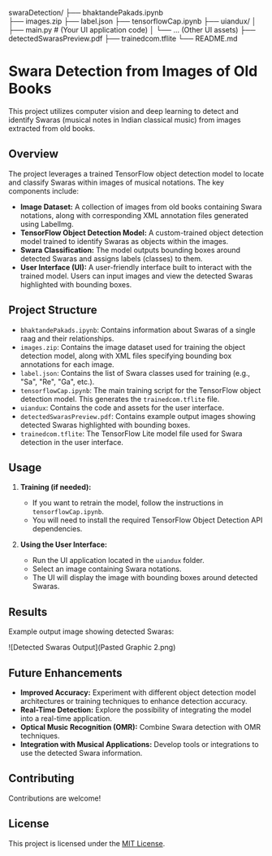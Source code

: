 swaraDetection/
├── bhaktandePakads.ipynb  
├── images.zip 
├── label.json 
├── tensorflowCap.ipynb
├── uiandux/ 
│   ├── main.py # (Your UI application code)
│   └── ... (Other UI assets)
├── detectedSwarasPreview.pdf 
├── trainedcom.tflite 
└── README.md


# Swara Detection from Images of Old Books

This project utilizes computer vision and deep learning to detect and identify Swaras (musical notes in Indian classical music) from images extracted from old books.

## Overview

The project leverages a trained TensorFlow object detection model to locate and classify Swaras within images of musical notations. The key components include:

- **Image Dataset:** A collection of images from old books containing Swara notations, along with corresponding XML annotation files generated using LabelImg.
- **TensorFlow Object Detection Model:** A custom-trained object detection model trained to identify Swaras as objects within the images.
- **Swara Classification:** The model outputs bounding boxes around detected Swaras and assigns labels (classes) to them.
- **User Interface (UI):** A user-friendly interface built to interact with the trained model. Users can input images and view the detected Swaras highlighted with bounding boxes.

## Project Structure

- `bhaktandePakads.ipynb`:  Contains information about Swaras of a single raag and their relationships. 
- `images.zip`: Contains the image dataset used for training the object detection model, along with XML files specifying bounding box annotations for each image.
- `label.json`: Contains the list of Swara classes used for training (e.g., "Sa", "Re", "Ga", etc.).
- `tensorflowCap.ipynb`: The main training script for the TensorFlow object detection model. This generates the `trainedcom.tflite` file.
- `uiandux`:  Contains the code and assets for the user interface.
- `detectedSwarasPreview.pdf`: Contains example output images showing detected Swaras highlighted with bounding boxes.
- `trainedcom.tflite`: The TensorFlow Lite model file used for Swara detection in the user interface.

## Usage

1. **Training (if needed):**
   - If you want to retrain the model, follow the instructions in `tensorflowCap.ipynb`. 
   - You will need to install the required TensorFlow Object Detection API dependencies.

2. **Using the User Interface:**
   - Run the UI application located in the `uiandux` folder.
   - Select an image containing Swara notations.
   - The UI will display the image with bounding boxes around detected Swaras.

## Results

Example output image showing detected Swaras:

![Detected Swaras Output](Pasted Graphic 2.png)  

## Future Enhancements

- **Improved Accuracy:** Experiment with different object detection model architectures or training techniques to enhance detection accuracy.
- **Real-Time Detection:** Explore the possibility of integrating the model into a real-time application.
- **Optical Music Recognition (OMR):** Combine Swara detection with OMR techniques.
- **Integration with Musical Applications:** Develop tools or integrations to use the detected Swara information.

## Contributing

Contributions are welcome! 

## License

This project is licensed under the [MIT License](LICENSE). 
